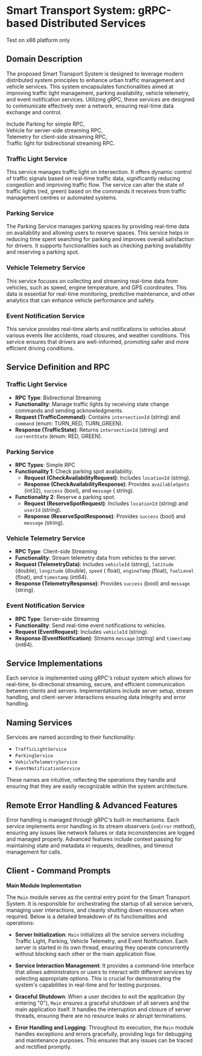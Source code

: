 # Smart Transport System: gRPC-based Distributed Services

Test on x86 platform only

## Domain Description

The proposed Smart Transport System is designed to leverage modern distributed system principles to enhance urban
traffic management and vehicle services. This system encapsulates functionalities aimed at improving traffic light
management, parking availability, vehicle telemetry, and event notification services. Utilizing gRPC, these services are
designed to communicate effectively over a network, ensuring real-time data exchange and control.

Include Parking for simple RPC,  
Vehicle for server-side streaming RPC,  
Telemetry for client-side streaming RPC,  
Traffic light for bidirectional streaming RPC.

### **Traffic Light Service**

This service manages traffic light on intersection. It offers dynamic control of traffic signals based on real-time
traffic data, significantly reducing congestion and improving traffic flow. The service can alter the state of traffic
lights (red, green) based on the commands it receives from traffic management centres or automated systems.

### **Parking Service**

The Parking Service manages parking spaces by providing real-time data on availability and allowing users to reserve
spaces. This service helps in reducing time spent searching for parking and improves overall satisfaction for drivers.
It supports functionalities such as checking parking availability and reserving a parking spot.

### **Vehicle Telemetry Service**

This service focuses on collecting and streaming real-time data from vehicles, such as speed, engine temperature, and
GPS coordinates. This data is essential for real-time monitoring, predictive maintenance, and other analytics that can
enhance vehicle performance and safety.

### **Event Notification Service**

This service provides real-time alerts and notifications to vehicles about various events like accidents, road closures,
and weather conditions. This service ensures that drivers are well-informed, promoting safer and more efficient driving
conditions.

## Service Definition and RPC

### **Traffic Light Service**

- **RPC Type**: Bidirectional Streaming
- **Functionality**: Manage traffic lights by receiving state change commands and sending acknowledgments.
- **Request (TrafficCommand)**: Contains `intersectionId` (string) and `command` (enum: TURN_RED, TURN_GREEN).
- **Response (TrafficState)**: Returns `intersectionId` (string) and `currentState` (enum: RED, GREEN).

### **Parking Service**

- **RPC Types**: Simple RPC
- **Functionality 1**: Check parking spot availability.
    - **Request (CheckAvailabilityRequest)**: Includes `locationId` (string).
    - **Response (CheckAvailabilityResponse)**: Provides `availableSpots` (int32), `success` (bool), and `message` (
      string).
- **Functionality 2**: Reserve a parking spot.
    - **Request (ReserveSpotRequest)**: Includes `locationId` (string) and `userId` (string).
    - **Response (ReserveSpotResponse)**: Provides `success` (bool) and `message` (string).

### **Vehicle Telemetry Service**

- **RPC Type**: Client-side Streaming
- **Functionality**: Stream telemetry data from vehicles to the server.
- **Request (TelemetryData)**: Includes `vehicleId` (string), `latitude` (double), `longitude` (double), `speed` (
  float), `engineTemp` (float), `fuelLevel` (float), and `timestamp` (int64).
- **Response (TelemetryResponse)**: Provides `success` (bool) and `message` (string).

### **Event Notification Service**

- **RPC Type**: Server-side Streaming
- **Functionality**: Send real-time event notifications to vehicles.
- **Request (EventRequest)**: Includes `vehicleId` (string).
- **Response (EventNotification)**: Streams `message` (string) and `timestamp` (int64).

## Service Implementations

Each service is implemented using gRPC's robust system which allows for real-time, bi-directional streaming, secure, and
efficient communication between clients and servers. Implementations include server setup, stream handling, and
client-server interactions ensuring data integrity and error handling.

## Naming Services

Services are named according to their functionality:

- `TrafficLightService`
- `ParkingService`
- `VehicleTelemetryService`
- `EventNotificationService`

These names are intuitive, reflecting the operations they handle and ensuring that they are easily recognizable within
the system architecture.

## Remote Error Handling & Advanced Features

Error handling is managed through gRPC's built-in mechanisms. Each service implements error handling in its stream
observers (`onError` method), ensuring any issues like network failures or data inconsistencies are logged and managed
properly. Advanced features include context passing for maintaining state and metadata in requests, deadlines, and
timeout management for calls.

## Client - Command Prompts

**Main Module Implementation**

The `Main` module serves as the central entry point for the Smart Transport System. It is responsible for orchestrating
the startup of all service servers, managing user interactions, and cleanly shutting down resources when required. Below
is a detailed breakdown of its functionalities and operations:

- **Server Initialization**: `Main` initializes all the service servers including Traffic Light, Parking, Vehicle
  Telemetry, and Event Notification. Each server is started in its own thread, ensuring they operate concurrently
  without blocking each other or the main application flow.

- **Service Interaction Management**: It provides a command-line interface that allows administrators or users to
  interact with different services by selecting appropriate options. This is crucial for demonstrating the system's
  capabilities in real-time and for testing purposes.

- **Graceful Shutdown**: When a user decides to exit the application (by entering "0"), `Main` ensures a graceful
  shutdown of all servers and the main application itself. It handles the interruption and closure of server threads,
  ensuring there are no resource leaks or abrupt terminations.

- **Error Handling and Logging**: Throughout its execution, the `Main` module handles exceptions and errors gracefully,
  providing logs for debugging and maintenance purposes. This ensures that any issues can be traced and rectified
  promptly.
